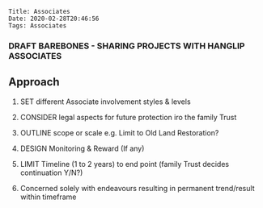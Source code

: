     Title: Associates
    Date: 2020-02-28T20:46:56
    Tags: Associates

### DRAFT BAREBONES - SHARING PROJECTS WITH HANGLIP ASSOCIATES

## Approach 

1. SET different Associate involvement styles & levels

1. CONSIDER legal aspects for future protection iro the family Trust

1. OUTLINE scope or scale e.g. Limit to Old Land Restoration?

1. DESIGN Monitoring & Reward (If any)

1. LIMIT Timeline (1 to 2 years) to end point (family Trust decides continuation Y/N?)

1. Concerned solely with endeavours resulting in permanent trend/result within timeframe


<!-- more -->

